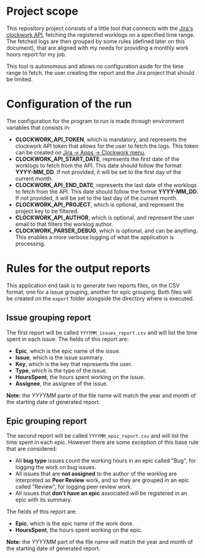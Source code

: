 # Project scope

This repository project consists of a little tool that connects with the 
[Jira's clockwork API](https://herocoders.atlassian.net/wiki/spaces/CLK/pages/2999975967/Use+the+Clockwork+API),
fetching the registered worklogs on a specified time range. The fetched logs are then grouped by some rules (defined
later on this document), that are aligned with my needs for providing a monthly work hours report for my job.

This tool is autonomous and allows no configuration aside for the time range to fetch, the user creating the report and
the Jira project that should be limited.

# Configuration of the run

The configuration for the program to run is made through environment variables that consists in:

- **CLOCKWORK_API_TOKEN**, which is mandatory, and represents the clockwork API token that allows for the user to fetch
  the logs. This token can be created on
  [Jira -> Apps -> Clockwork
  menu](https://addvolt.atlassian.net/plugins/servlet/ac/clockwork-cloud/clockwork-api-tokens).
- **CLOCKWORK_API_START_DATE**, represents the first date of the worklogs to fetch from the API. This date should follow
  the format **YYYY-MM_DD**. If not provided, it will be set to the first day of the current month.
- **CLOCKWORK_API_END_DATE**, represents the last date of the worklogs to fetch from the API. This date should follow
  the format **YYYY-MM_DD**. If not provided, it will be set to the last day of the current month.
- **CLOCKWORK_API_PROJECT**, which is optional, and represent the project key to be filtered.
- **CLOCKWORK_API_AUTHOR**, which is optional, and represent the user email to that filters the worklog author.
- **CLOCKWORK_PARSER_DEBUG**, which is optional, and can be anything. This enables a more verbose logging of what the
  application is processing.

# Rules for the output reports

This application end task is to generate two reports files, on the CSV format, one for a issue grouping, another
for epic grouping. Both files will be created on the `export` folder alongside the directory where is executed.

## Issue grouping report

The first report will be called `YYYYMM_issues_report.csv` and will list the time spent in each issue. The fields of
this report are:

- **Epic**, which is the epic name of the issue.
- **Issue**, which is the issue summary.
- **Key**, which is the key that represents the user.
- **Type**, which is the type of the issue.
- **HoursSpent**, the hours spent working on the issue.
- **Assignee**, the assignee of the issue.

**Note:** the *YYYYMM* parte of the file name will match the year and month of the starting date of generated report.

## Epic grouping report

The second report will be called `YYYYMM_epic_report.csv` and will list the time spent in each epic. However there are
some exception of this base rule that are considered:

- All **bug type** issues count the working hours in an epic called "Bug", for logging the work on bug issues.
- All issues that are **not assigned** to the author of the worklog are interpreted as **Peer Review** work, and so they
  are grouped in an epic called "Review", for logging peer review work.
- All issues that **don't have an epic** associated will be registered in an epic with its summary.

The fields of this report are:

- **Epic**, which is the epic name of the work done.
- **HoursSpent**, the hours spent working on the epic.

**Note:** the *YYYYMM* part of the file name will match the year and month of the starting date of generated report.
